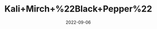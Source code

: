 ---
title: 'Kali+Mirch+%22Black+Pepper%22'
date: '2022-09-06' 
metatag: '' 
inventory: '0' 
draft: false 
# meta description 
shortDescripton: ''
description: 'Spices'
longdescription: ''
featured: True
# product Price
price: '80.0'
# Product Short Description
shortDescription: ''
productID: '9C1A9AF0-ED22-ED11-9968-005056B3A416'
type: 'products'
category: 'Spices' 
thumnailproduct: 'https://aminsaddiquidawakhana.eralive.net/images/products/9C1A9AF0-ED22-ED11-9968-005056B3A4161.png' 
images:
  - image: 'images/products/9C1A9AF0-ED22-ED11-9968-005056B3A4161.png'  
Variants:
---